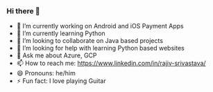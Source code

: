 ### Hi there 👋

- 🔭 I’m currently working on Android and iOS Payment Apps
- 🌱 I’m currently learning Python
- 👯 I’m looking to collaborate on Java based projects
- 🤔 I’m looking for help with learning Python based websites
- 💬 Ask me about Azure, GCP
- 📫 How to reach me: https://www.linkedin.com/in/rajiv-srivastava/
- 😄 Pronouns: he/him
- ⚡ Fun fact: I love playing Guitar

